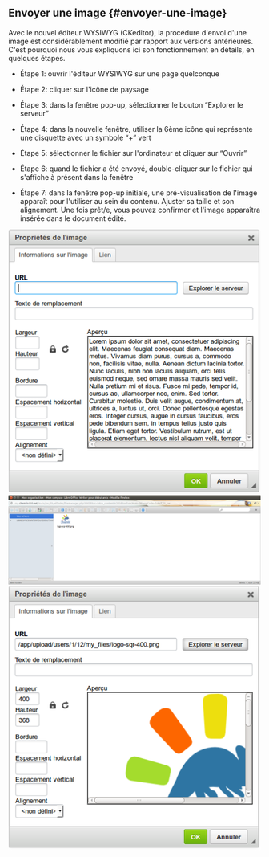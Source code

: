 ## Envoyer une image {#envoyer-une-image}

Avec le nouvel éditeur WYSIWYG \(CKeditor\), la procédure d'envoi d'une image est considérablement modifié par rapport aux versions antérieures. C'est pourquoi nous vous expliquons ici son fonctionnement en détails, en quelques étapes.

* Étape 1: ouvrir l'éditeur WYSIWYG sur une page quelconque

* Étape 2: cliquer sur l'icône de paysage

* Étape 3: dans la fenêtre pop-up, sélectionner le bouton “Explorer le serveur”

* Étape 4: dans la nouvelle fenêtre, utiliser la 6ème icône qui représente une disquette avec un symbole “+” vert

* Étape 5: sélectionner le fichier sur l'ordinateur et cliquer sur “Ouvrir”

* Étape 6: quand le fichier a été envoyé, double-cliquer sur le fichier qui s'affiche à présent dans la fenêtre

* Étape 7: dans la fenêtre pop-up initiale, une pré-visualisation de l'image apparaît pour l'utiliser au sein du contenu. Ajuster sa taille et son alignement. Une fois prêt/e, vous pouvez confirmer et l'image apparaîtra insérée dans le document édité.

![](../assets/image20.png)![](../assets/image21.png)![](../assets/image22.png)

